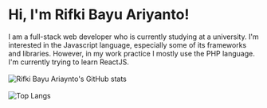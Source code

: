 # Hi, I'm Rifki Bayu Ariyanto!

I am a full-stack web developer who is currently studying at a university. I'm interested in the Javascript language, especially some of its frameworks and libraries. However, in my work practice I mostly use the PHP language. I'm currently trying to learn ReactJS.
<br><br>
![Rifki Bayu Ariaynto's GitHub stats](https://github-readme-stats.vercel.app/api?username=rifkibayuariy&show_icons=true&rank_icon=github)<br><br>
![Top Langs](https://github-readme-stats.vercel.app/api/top-langs/?username=rifkibayuariy&langs_count=8)
